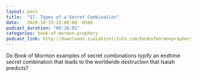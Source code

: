 ```yaml
---
layout: post
title:  "17. Types of a Secret Combination"
date:   2020-10-15-12:00:00 -0500
podcast_duration: "00:26:01"
categories: book-of-mormon-prophecy
podcast_link: http://downloads.isaiahinstitute.com/bookofmormonprophecypodcast/Episode_17_v1.mp3
---
```

Do Book of Mormon examples of secret combinations typify an endtime secret combination that leads to the worldwide destruction that Isaiah predicts?
